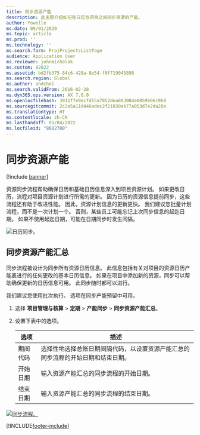 ```yaml
---
title: 同步资源产能
description: 此主题介绍如何在日历与项目之间同步资源的产能。
author: Yowelle
ms.date: 09/01/2020
ms.topic: article
ms.prod: ''
ms.technology: ''
ms.search.form: ProjProjectsListPage
audience: Application User
ms.reviewer: johnmichalak
ms.custom: 82022
ms.assetid: bd2fb375-84c6-428a-8e54-f0f719045898
ms.search.region: Global
ms.author: andchoi
ms.search.validFrom: 2016-02-28
ms.dyn365.ops.version: AX 7.0.0
ms.openlocfilehash: 3911ffe9ecfd15a7852dea893084e0059b06c9b8
ms.sourcegitcommit: 2c2a5a11d446adec2f21030ab77a053d7e2da28e
ms.translationtype: HT
ms.contentlocale: zh-CN
ms.lasthandoff: 05/04/2022
ms.locfileid: "8682700"
---
```

# <a name="synchronize-resource-capacity"></a>同步资源产能

[!include [banner](../includes/banner.md)]

资源同步流程帮助确保日历和基础日历信息深入到项目资源计划。 如果更改日历，流程对项目资源计划进行所需的更新。 因为日历的资源信息提前同步，这些流程还有助于改进性能。 因此，资源计划信息的更新更快。 我们建议您批量计划流程，而不是一次计划一个。 否则，某些员工可能忘记上次同步信息的起迄日期。 如果不使用起迄日期，可能在日期同步时发生间隔。

![日历同步。](./media/projectresourcing04-1024x471.jpg)

## <a name="synchronize-resource-capacity-roll-ups"></a>同步资源产能汇总

同步流程被设计为同步所有资源日历信息。 此信息包括有关对项目的资源日历产能表进行的任何更改的基本日历信息。 如果在项目中添加新的资源，同步可以帮助确保更新的日历信息可用。 此同步随时都可以进行。

我们建议您使用批次执行。 选项在同步产能预留中可用。

1. 选择 **项目管理与核算** &gt; **定期** &gt; **产能同步** &gt; **同步资源产能汇总**。
2. 设置下表中的选项。

    | 选项      | 描述 |
    |-------------|-------------|
    | 期间代码 | 选择性地选择总帐日期间隔代码，以设置资源产能汇总的同步流程的开始日期和结束日期。 |
    | 开始日期  | 输入资源产能汇总的同步流程的开始日期。 |
    | 结束日期    | 输入资源产能汇总的同步流程的结束日期。 |

[![同步流程。](./media/projectresourcing09.jpg)](./media/projectresourcing09.jpg)


[!INCLUDE[footer-include](../includes/footer-banner.md)]